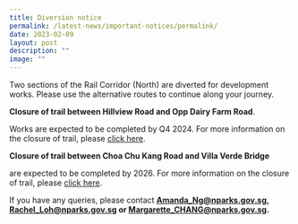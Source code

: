 ```yaml
---
title: Diversion notice
permalink: /latest-news/important-notices/permalink/
date: 2023-02-09
layout: post
description: ""
image: ""
---
```

Two sections of the Rail Corridor (North) are diverted for development works. Please use the alternative routes to continue along your journey. 

**Closure of trail between Hillview Road and Opp Dairy Farm Road**. 

Works are expected to be completed by Q4 2024. For more information on the closure of trail, please [click here](/files/RC%20Notices/LTA%20diversion%20notice.pdf).

**Closure of trail between Choa Chu Kang Road and Villa Verde Bridge**

are expected to be completed by 2026. For more information on the closure of trail, please [click here](/files/RC%20Notices/Diversion%20Notice%20for%20Rail%20Corridor%20North.pdf).


If you have any queries, please contact **Amanda_Ng@nparks.gov.sg, Rachel_Loh@nparks.gov.sg or Margarette_CHANG@nparks.gov.sg.**